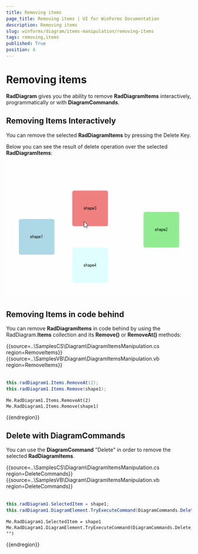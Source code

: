 ```yaml
---
title: Removing items
page_title: Removing items | UI for WinForms Documentation
description: Removing items
slug: winforms/diagram/items-manipulation/removing-items
tags: removing,items
published: True
position: 4
---
```


# Removing items



__RadDiagram__ gives you the ability to remove __RadDiagramItems__ interactively, programmatically or with __DiagramCommands__.

## Removing Items Interactively

You can remove the selected __RadDiagramItems__ by pressing the Delete Key.

Below you can see the result of delete operation over the selected __RadDiagramItems__:

![diagram-items-manipulation-removing-items 001](images/diagram-items-manipulation-removing-items001.gif)

## Removing Items in code behind

You can remove __RadDiagramItems__ in code behind by using the RadDiagram.__Items__ collection and its __Remove()__ or __RemoveAt()__ methods: 

{{source=..\SamplesCS\Diagram\DiagramItemsManipulation.cs region=RemoveItems}} 
{{source=..\SamplesVB\Diagram\DiagramItemsManipulation.vb region=RemoveItems}} 

````C#
            
this.radDiagram1.Items.RemoveAt(2);
this.radDiagram1.Items.Remove(shape1);

````
````VB.NET
Me.RadDiagram1.Items.RemoveAt(2)
Me.RadDiagram1.Items.Remove(shape1)

````

{{endregion}} 

 
## Delete with DiagramCommands

You can use the __DiagramCommand__ "Delete" in order to remove the selected __RadDiagramItems__. 

{{source=..\SamplesCS\Diagram\DiagramItemsManipulation.cs region=DeleteCommands}} 
{{source=..\SamplesVB\Diagram\DiagramItemsManipulation.vb region=DeleteCommands}} 

````C#
            
this.radDiagram1.SelectedItem = shape1;
this.radDiagram1.DiagramElement.TryExecuteCommand(DiagramCommands.Delete, "");

````
````VB.NET
Me.RadDiagram1.SelectedItem = shape1
Me.RadDiagram1.DiagramElement.TryExecuteCommand(DiagramCommands.Delete, "")

````

{{endregion}} 



